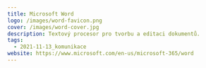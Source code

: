 ```yaml
---
title: Microsoft Word
logo: /images/word-favicon.png
cover: /images/word-cover.jpg
description: Textový procesor pro tvorbu a editaci dokumentů.
tags:
  - 2021-11-13_komunikace
website: https://www.microsoft.com/en-us/microsoft-365/word
---
```

